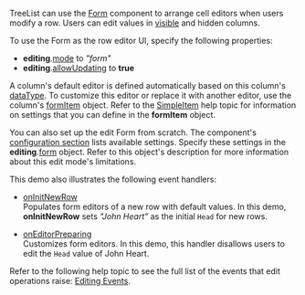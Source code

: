 TreeList can use the [Form](/Documentation/ApiReference/UI_Components/dxForm/) component to arrange cell editors when users modify a row. Users can edit values in [visible](/Documentation/ApiReference/UI_Components/dxTreeList/Configuration/columns/#visible) and hidden columns.

To use the Form as the row editor UI, specify the following properties:
- **editing**.[mode](/Documentation/ApiReference/UI_Components/dxTreeList/Configuration/editing/#mode) to *"form"*
- **editing**.[allowUpdating](/Documentation/ApiReference/UI_Components/dxTreeList/Configuration/editing/#allowUpdating) to **true**

A column's default editor is defined automatically based on this column's [dataType](/Documentation/ApiReference/UI_Components/dxTreeList/Configuration/columns/#dataType). To customize this editor or replace it with another editor, use the column's [formItem](/Documentation/ApiReference/UI_Components/dxTreeList/Configuration/columns/#formItem) object. Refer to the [SimpleItem](/Documentation/ApiReference/UI_Components/dxForm/Item_Types/SimpleItem/) help topic for information on settings that you can define in the **formItem** object.

You can also set up the edit Form from scratch. The component's [configuration section](/Documentation/ApiReference/UI_Components/dxForm/) lists available settings. Specify these settings in the **editing**.[form](/Documentation/ApiReference/UI_Components/dxTreeList/Configuration/editing/#form) object. Refer to this object's description for more information about this edit mode's limitations.

This demo also illustrates the following event handlers:

- [onInitNewRow](/Documentation/ApiReference/UI_Components/dxTreeList/Configuration/#onInitNewRow)        
Populates form editors of a new row with default values. In this demo, **onInitNewRow** sets *"John Heart"* as the initial `Head` for new rows.

- [onEditorPreparing](/Documentation/ApiReference/UI_Components/dxTreeList/Configuration/#onEditorPreparing)         
Customizes form editors. In this demo, this handler disallows users to edit the `Head` value of John Heart.

Refer to the following help topic to see the full list of the events that edit operations raise: [Editing Events](/Documentation/Guide/UI_Components/TreeList/Editing/#Events).
